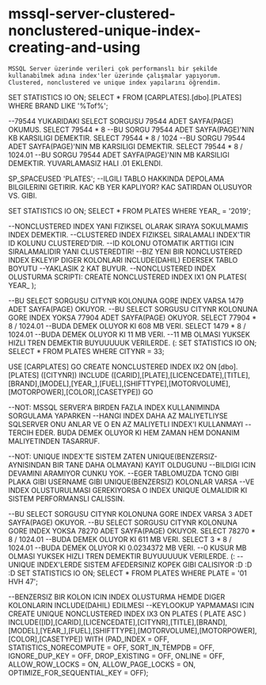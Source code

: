 # mssql-server-clustered-nonclustered-unique-index-creating-and-using
```
MSSQL Server üzerinde verileri çok performanslı bir şekilde kullanabilmek adına index'ler üzerinde çalışmalar yapıyorum.
Clustered, nonclustered ve unique index yapılarını öğrendim.
```

SET STATISTICS IO ON;
SELECT *
FROM [CARPLATES].[dbo].[PLATES]
WHERE BRAND LIKE '%Tof%';

--79544 YUKARIDAKI SELECT SORGUSU 79544 ADET SAYFA(PAGE) OKUMUS.
SELECT 79544 * 8 --BU SORGU 79544 ADET SAYFA(PAGE)'NIN KB KARSILIGI DEMEKTIR.
SELECT 79544 * 8 / 1024 --BU SORGU 79544 ADET SAYFA(PAGE)'NIN MB KARSILIGI DEMEKTIR.
SELECT 79544 * 8 / 1024.01 --BU SORGU 79544 ADET SAYFA(PAGE)'NIN MB KARSILIGI DEMEKTIR. YUVARLAMASIZ HALI .01 EKLENDI.

SP_SPACEUSED 'PLATES'; --ILGILI TABLO HAKKINDA DEPOLAMA BILGILERINI GETIRIR. KAC KB YER KAPLIYOR? KAC SATIRDAN OLUSUYOR VS. GIBI.

SET STATISTICS IO ON;
SELECT *
FROM PLATES
WHERE YEAR_ = '2019';

--NONCLUSTERED INDEX YANI FIZIKSEL OLARAK SIRAYA SOKULMAMIS INDEX DEMEKTIR.
--CLUSTERED INDEX FIZIKSEL SIRALAMALI INDEX'TIR ID KOLUNU CLUSTERED'DIR.
--ID KOLONU OTOMATIK ARTTIGI ICIN SIRALAMALIDIR YANI CLUSTEREDTIR!
--BIZ YENI BIR NONCLUSTERED INDEX EKLEYIP DIGER KOLONLARI INCLUDE(DAHIL) EDERSEK TABLO BOYUTU 
--YAKLASIK 2 KAT BUYUR.
--NONCLUSTERED INDEX OLUSTURMA SCRIPTI:
CREATE NONCLUSTERED INDEX IX1 ON PLATES(
YEAR_
);

--BU SELECT SORGUSU CITYNR KOLONUNA GORE INDEX VARSA 1479 ADET SAYFA(PAGE) OKUYOR.
--BU SELECT SORGUSU CITYNR KOLONUNA GORE INDEX YOKSA 77904 ADET SAYFA(PAGE) OKUYOR.
SELECT 77904 * 8 / 1024.01 --BUDA DEMEK OLUYOR KI 608 MB VERI.
SELECT 1479 * 8 / 1024.01 --BUDA DEMEK OLUYOR KI 11 MB VERI.
--11 MB OLMASI YUKSEK HIZLI TREN DEMEKTIR BUYUUUUUK VERILERDE. (:
SET STATISTICS IO ON;
SELECT *
FROM PLATES
WHERE CITYNR = 33;

USE [CARPLATES]
GO
CREATE NONCLUSTERED INDEX IX2
ON [dbo].[PLATES] ([CITYNR])
INCLUDE ([CARID],[PLATE],[LICENCEDATE],[TITLE],[BRAND],[MODEL],[YEAR_],[FUEL],[SHIFTTYPE],[MOTORVOLUME],[MOTORPOWER],[COLOR],[CASETYPE])
GO

--NOT: MSSQL SERVER'A BIRDEN FAZLA INDEX KULLANIMINDA SORGULAMA YAPARKEN
--HANGI INDEX DAHA AZ MALIYETLIYSE SQLSERVER ONU ANLAR VE O EN AZ MALIYETLI INDEX'I KULLANMAYI
--TERCIH EDER. BUDA DEMEK OLUYOR KI HEM ZAMAN HEM DONANIM MALIYETINDEN TASARRUF.

--NOT: UNIQUE INDEX'TE SISTEM ZATEN UNIQUE(BENZERSIZ-AYNISINDAN BIR TANE DAHA OLMAYAN) KAYIT OLDUGUNU
--BILDIGI ICIN DEVAMINI ARAMIYOR CUNKU YOK.
--EGER TABLOMUZDA TCNO GIBI PLAKA GIBI USERNAME GIBI UNIQUE(BENZERSIZ) KOLONLAR VARSA
--VE INDEX OLUSTURULMASI GEREKIYORSA O INDEX UNIQUE OLMALIDIR KI SISTEM PERFORMANSLI CALISSIN.


--BU SELECT SORGUSU CITYNR KOLONUNA GORE INDEX VARSA 3 ADET SAYFA(PAGE) OKUYOR.
--BU SELECT SORGUSU CITYNR KOLONUNA GORE INDEX YOKSA 78270 ADET SAYFA(PAGE) OKUYOR.
SELECT 78270 * 8 / 1024.01 --BUDA DEMEK OLUYOR KI 611 MB VERI.
SELECT 3 * 8 / 1024.01 --BUDA DEMEK OLUYOR KI 0.0234372 MB VERI.
--0 KUSUR MB OLMASI YUKSEK HIZLI TREN DEMEKTIR BUYUUUUUK VERILERDE. (:
--UNIQUE INDEX'LERDE SISTEM AFEDERSINIZ KOPEK GIBI CALISIYOR :D :D :D
SET STATISTICS IO ON;
SELECT *
FROM PLATES
WHERE PLATE = '01 HVH 47';

--BENZERSIZ BIR KOLON ICIN INDEX OLUSTURMA HEMDE DIGER KOLONLARIN INCLUDE(DAHIL) EDILMESI
--KEYLOOKUP YAPMAMASI ICIN
CREATE UNIQUE NONCLUSTERED INDEX IX3 ON PLATES
(
	PLATE ASC
)
INCLUDE([ID],[CARID],[LICENCEDATE],[CITYNR],[TITLE],[BRAND],[MODEL],[YEAR_],[FUEL],[SHIFTTYPE],[MOTORVOLUME],[MOTORPOWER],[COLOR],[CASETYPE]) 
WITH (PAD_INDEX = OFF, STATISTICS_NORECOMPUTE = OFF, SORT_IN_TEMPDB = OFF, IGNORE_DUP_KEY = OFF, DROP_EXISTING = OFF, ONLINE = OFF, ALLOW_ROW_LOCKS = ON, ALLOW_PAGE_LOCKS = ON, OPTIMIZE_FOR_SEQUENTIAL_KEY = OFF);
